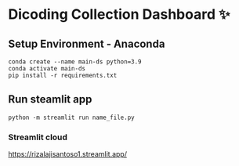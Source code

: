 # Dicoding Collection Dashboard ✨

## Setup Environment - Anaconda
```
conda create --name main-ds python=3.9
conda activate main-ds
pip install -r requirements.txt
```

## Run steamlit app
```
python -m streamlit run name_file.py
```

### Streamlit cloud
https://rizalajisantoso1.streamlit.app/